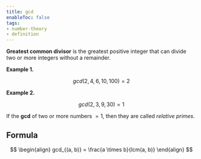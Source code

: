 ```yaml
---
title: gcd
enableToc: false
tags: 
- number-theory
- definition
---
```

**Greatest common divisor** is the greatest positive integer that can divide two or more integers without a remainder.

**Example 1.**

$$
gcd(2, 4, 6, 10, 100) = 2
$$

**Example 2.**

$$
gcd(2, 3, 9, 30) = 1
$$

If the **gcd** of two or more numbers $= 1$, then they are called *relative primes*.

## Formula

$$
\begin{align}
gcd_{(a, b)} = \frac{a \times b}{lcm(a, b)}
\end{align}
$$
